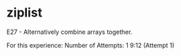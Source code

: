 # ziplist
E27 - Alternatively combine arrays together.

For this experience:
Number of Attempts: 1
9:12 (Attempt 1)
